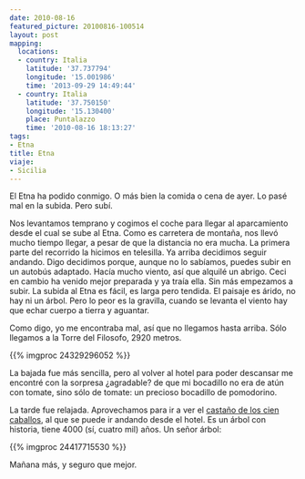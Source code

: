```yaml
---
date: 2010-08-16
featured_picture: 20100816-100514
layout: post
mapping:
  locations:
  - country: Italia
    latitude: '37.737794'
    longitude: '15.001986'
    time: '2013-09-29 14:49:44'
  - country: Italia
    latitude: '37.750150'
    longitude: '15.130400'
    place: Puntalazzo
    time: '2010-08-16 18:13:27'
tags:
- Etna
title: Etna
viaje:
- Sicilia
---
```


El Etna ha podido conmigo. O más bien la comida o cena de ayer. Lo pasé mal en la subida. Pero subí.

Nos levantamos temprano y cogimos el coche para llegar al aparcamiento desde el cual se sube al Etna. Como es carretera de montaña, nos llevó mucho tiempo llegar, a pesar de que la distancia no era mucha. La primera parte del recorrido la hicimos en telesilla. Ya arriba decidimos seguir andando. Digo decidimos porque, aunque no lo sabíamos, puedes subir en un autobús adaptado. Hacía mucho viento, así que alquilé un abrigo. Ceci en cambio ha venido mejor preparada y ya traía ella. Sin más empezamos a subir. La subida al Etna es fácil, es larga pero tendida. El paisaje es árido, no hay ni un árbol. Pero lo peor es la gravilla, cuando se levanta el viento hay que echar cuerpo a tierra y aguantar.

Como digo, yo me encontraba mal, así que no llegamos hasta arriba. Sólo llegamos a la Torre del Filosofo, 2920 metros.

{{% imgproc 24329296052 %}}

La bajada fue más sencilla, pero al volver al hotel para poder descansar me encontré con la sorpresa ¿agradable? de que mi bocadillo no era de atún con tomate, sino sólo de tomate: un precioso bocadillo de pomodorino.

La tarde fue relajada. Aprovechamos para ir a ver el <a href="https://es.wikipedia.org/wiki/Casta%C3%B1o_de_los_cien_caballos">castaño de los cien caballos</a>, al que se puede ir andando desde el hotel. Es un árbol con historia, tiene 4000 (sí, cuatro mil) años. Un señor árbol:

{{% imgproc 24417715530 %}}

Mañana más, y seguro que mejor.